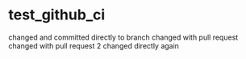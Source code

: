 # test_github_ci
changed and committed directly to branch
changed with pull request
changed with pull request 2
changed directly
again
